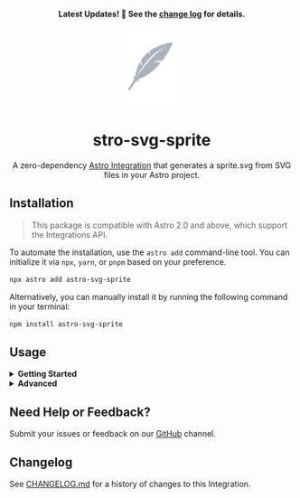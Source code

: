 <div align="center">

**Latest Updates! 🎉 See the [change log](./CHANGELOG.md) for details.**

<img height="142" alt="" src="./assets/logo.svg">

# stro-svg-sprite

A zero-dependency [Astro Integration](https://docs.astro.build/en/guides/integrations-guide/) that generates a sprite.svg from SVG files in your Astro project.

</div>

## Installation

> This package is compatible with Astro 2.0 and above, which support the Integrations API.

To automate the installation, use the `astro add` command-line tool. You can initialize it via `npx`, `yarn`, or `pnpm` based on your preference.

```sh
npx astro add astro-svg-sprite
```

Alternatively, you can manually install it by running the following command in your terminal:

```sh
npm install astro-svg-sprite
```

## Usage

<details>
<summary id="#getting-started"><b>Getting Started</b></summary>
<br>

Add astro-svg-sprite to your `astro.config.*` file:

```ts
// astro.config.mjs
import { defineConfig } from "astro/config";
import svgSprite from "astro-svg-sprite";

export default defineConfig({
  integrations: [svgSprite()],
});
```

Store the SVG files to be used for the generated `sprite.svg` in the `src/assets/images/sprite` directory.

```
/
├── astro.config.mjs
├── public
|   └── assets
|       └── images
|           └── sprite.svg
├── src
|   └── assets
|       └── images
|           └── sprite
|               └── 1.svg
|               └── 2.svg
|               └── *.svg
├── tsconfig.json
├── package.json
```

Generating the `sprite.svg` on build:

```sh
npm run dev
```

or

```sh
npm run build
```

The `sprite.svg` will be output to `public/assets/images` directory.

<img width="100%" alt="" src="./assets/astro-svg-sprite.svg" >

To use the generated `sprite.svg` file, create a `Sprite` component at `components/Sprite.astro`:

```astro
---
export interface props {
  name: string;
}

const { class:className, name } = Astro.props;
---
<svg class={className}>
  <use xlink:href=`${Astro.site}assets/images/sprite.svg#${name}`></use>
</svg>
```

Then call the `Sprite.astro` component on other pages.

```astro
---
import Sprite from 'components/Sprite.astro'
---
<Sprite name="fileName" class="customClassName"/>
```

</details>

<details>
<summary><b>Advanced</b></summary>
<br>

Here is an example of an advanced full configuration. With the help of [JSDoc](./dist/index.d.ts), you can easily configure it.

```ts
// astro.config.mjs
import { defineConfig } from "astro/config";
import svgSprite from "astro-svg-sprite";

export default defineConfig({
  integrations: [
    svgSprite({
      mode: "verbose",
      include: [
        "./src/assets/images/sprite",
        "./src/assets/images",
        "./src/assets",
      ],
      emitFile: {
        compress: "standard",
        path: "assets/images",
      },
    }),
  ],
});
```

> **Note:** `emitFile.compress` recommends using the default `standard` mode. The `best` mode will convert some svg tags into path tags.

</details>

## Need Help or Feedback?

Submit your issues or feedback on our [GitHub](https://github.com/ACP-CODE/astro-svg-sprite/issues) channel.

## Changelog

See [CHANGELOG.md](CHANGELOG.md) for a history of changes to this Integration.
